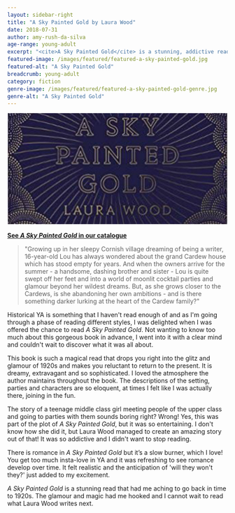 ```yaml
---
layout: sidebar-right
title: "A Sky Painted Gold by Laura Wood"
date: 2018-07-31
author: amy-rush-da-silva
age-range: young-adult
excerpt: "<cite>A Sky Painted Gold</cite> is a stunning, addictive read that evokes the glamour and magic of the 1920s."
featured-image: /images/featured/featured-a-sky-painted-gold.jpg
featured-alt: "A Sky Painted Gold"
breadcrumb: young-adult
category: fiction
genre-image: /images/featured/featured-a-sky-painted-gold-genre.jpg
genre-alt: "A Sky Painted Gold"
---
```


![A Sky Painted Gold](/images/featured/featured-a-sky-painted-gold.jpg)

**[See <cite>A Sky Painted Gold</cite> in our catalogue](https://suffolk.spydus.co.uk/cgi-bin/spydus.exe/ENQ/OPAC/BIBENQ?BRN=2392789)**

> "Growing up in her sleepy Cornish village dreaming of being a writer, 16-year-old Lou has always wondered about the grand Cardew house which has stood empty for years. And when the owners arrive for the summer - a handsome, dashing brother and sister - Lou is quite swept off her feet and into a world of moonlit cocktail parties and glamour beyond her wildest dreams. But, as she grows closer to the Cardews, is she abandoning her own ambitions - and is there something darker lurking at the heart of the Cardew family?"

Historical YA is something that I haven't read enough of and as I'm going through a phase of reading different styles, I was delighted when I was offered the chance to read <cite>A Sky Painted Gold</cite>. Not wanting to know too much about this gorgeous book in advance, I went into it with a clear mind and couldn't wait to discover what it was all about.

This book is such a magical read that drops you right into the glitz and glamour of 1920s and makes you reluctant to return to the present. It is dreamy, extravagant and so sophisticated. I loved the atmosphere the author maintains throughout the book. The descriptions of the setting, parties and characters are so eloquent, at times I felt like I was actually there, joining in the fun.

The story of a teenage middle class girl meeting people of the upper class and going to parties with them sounds boring right? Wrong! Yes, this was part of the plot of <cite>A Sky Painted Gold</cite>, but it was so entertaining. I don't know how she did it, but Laura Wood managed to create an amazing story out of that! It was so addictive and I didn't want to stop reading.

There is romance in <cite>A Sky Painted Gold</cite> but it’s a slow burner, which I love! You get too much insta-love in YA and it was refreshing to see romance develop over time. It felt realistic and the anticipation of 'will they won't they?' just added to my excitement.

<cite>A Sky Painted Gold</cite> is a stunning read that had me aching to go back in time to 1920s. The glamour and magic had me hooked and I cannot wait to read what Laura Wood writes next.
